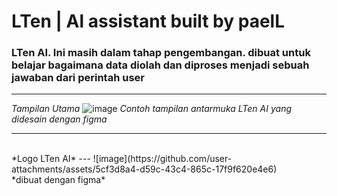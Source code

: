 # LTen | Al assistant built by paelL
### LTen AI. Ini masih dalam tahap pengembangan. dibuat untuk belajar bagaimana data diolah dan diproses menjadi sebuah jawaban dari perintah user

---

*Tampilan Utama*
![image](https://github.com/user-attachments/assets/c0a96363-87fd-4890-a2b0-66d12f930b3b)
*Contoh tampilan antarmuka LTen AI yang didesain dengan figma*

---
<br/>
*Logo LTen AI*
---
![image](https://github.com/user-attachments/assets/5cf3d8a4-d59c-43c4-865c-17f9f620e4e6)
<br/>
*dibuat dengan figma*

